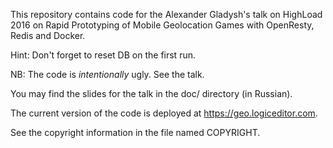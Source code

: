 This repository contains code for the Alexander Gladysh's talk
on HighLoad 2016 on Rapid Prototyping of Mobile Geolocation Games with
OpenResty, Redis and Docker.

Hint: Don't forget to reset DB on the first run.

NB: The code is *intentionally* ugly. See the talk.

You may find the slides for the talk in the doc/ directory (in Russian).

The current version of the code is deployed at https://geo.logiceditor.com.

See the copyright information in the file named COPYRIGHT.
